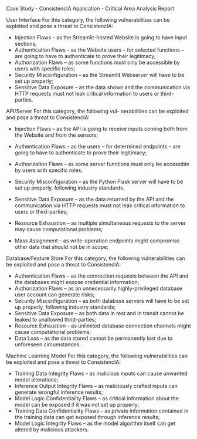 Case Study - ConsistencIA Application - Critical Area Analysis Report

User Interface
For this category, the following vulnerabilities can be exploited and pose
a threat to ConsistencIA:

- Injection Flaws – as the Streamlit-hosted Website is going to have input
sections;
- Authentication Flaws – as the Website users – for selected functions –
are going to have to authenticate to prove their legitimacy;
- Authorization Flaws – as some functions must only be accessible by
users with specific roles;
- Security Misconfiguration – as the Streamlit Webserver will have to be
set up properly;
- Sensitive Data Exposure – as the data shown and the communication
via HTTP requests must not leak critical information to users or third-
parties.

API/Server
For this category, the following vul-
nerabilities can be exploited and pose a threat to ConsistencIA:

- Injection Flaws – as the API is going to receive inputs coming both
from the Website and from the sensors;
- Authentication Flaws – as the users – for determined endpoints – are
going to have to authenticate to prove their legitimacy;
- Authorization Flaws – as some server functions must only be accessible
by users with specific roles;

- Security Misconfiguration – as the Python Flask server will have to be
set up properly, following industry standards.
- Sensitive Data Exposure – as the data returned by the API and the
communication via HTTP requests must not leak critical information
to users or third-parties;
- Resource Exhaustion – as multiple simultaneous requests to the server
may cause computational problems;
- Mass Assignment – as write-operation endpoints might compromise
other data that should not be in scope;

Database/Feature Store
For this category, the
following vulnerabilities can be exploited and pose a threat to ConsistencIA:

- Authentication Flaws – as the connection requests between the API
and the databases might expose credential information;
- Authorization Flaws – as an unnecessarily highly-privileged database
user account can generate risks;
- Security Misconfiguration – as both database servers will have to be
set up properly, following industry standards;
- Sensitive Data Exposure – as both data in rest and in transit cannot
be leaked to unallowed third-parties;
- Resource Exhaustion – as unlimited database connection channels might
cause computational problems;
- Data Loss – as the data stored cannot be permanently lost due to
unforeseen circumstances.

Machine Learning Model
For this category, the following vulnerabilities can be exploited and pose a threat to ConsistencIA:

- Training Data Integrity Flaws – as malicious inputs can cause unwanted
model alterations;
- Inference Output Integrity Flaws – as maliciously crafted inputs can
generate wrongful inference results;
- Model Logic Confidentiality Flaws – as critical information about the
model can be exposed if it was not set up properly;
- Training Data Confidentiality Flaws – as private information contained
in the training data can get exposed through inference results;
- Model Logic Integrity Flaws – as the model algorithm itself can get
altered by malicious attackers.
